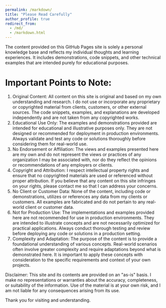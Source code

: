 ```yaml
---
permalink: /markdown/
title: "Please Read Carefully"
author_profile: true
redirect_from: 
  - /md/
  - /markdown.html
---
```


The content provided on this GitHub Pages site is solely a personal knowledge base and reflects my individual thoughts and learning experiences. It includes demonstrations, code snippets, and other technical examples that are intended purely for educational purposes.

# Important Points to Note:

1. Original Content: All content on this site is original and based on my own understanding and research. I do not use or incorporate any proprietary or copyrighted material from clients, customers, or other external sources. The code snippets, examples, and explanations are developed independently and are not taken from any copyrighted works.
2. Educational Use Only: The examples and demonstrations provided are intended for educational and illustrative purposes only. They are not designed or recommended for deployment in production environments. Always validate and test any code or solutions thoroughly before considering them for real-world use.
3. No Endorsement or Affiliation: The views and examples presented here are my own and do not represent the views or practices of any organization I may be associated with, nor do they reflect the opinions or recommendations of any employers or clients.
4. Copyright and Attribution: I respect intellectual property rights and ensure that no copyrighted materials are used or referenced without proper attribution. If you believe that any content on this site infringes on your rights, please contact me so that I can address your concerns.
5. No Client or Customer Data: None of the content, including code or demonstrations, utilizes or references any data from my clients or customers. All examples are fabricated and do not pertain to any real-world client or customer data.
6. Not for Production Use: The implementations and examples provided here are not recommended for use in production environments. They are intended to illustrate concepts and are not necessarily optimized for practical applications. Always conduct thorough testing and review before deploying any code or solutions in a production setting.
7. Complexity and Adaptation: The purpose of the content is to provide a foundational understanding of various concepts. Real-world scenarios often involve greater complexity and require adaptations beyond what is demonstrated here. It is important to apply these concepts with consideration to the specific requirements and context of your own projects.

Disclaimer: This site and its contents are provided on an "as-is" basis. I make no representations or warranties about the accuracy, completeness, or suitability of the information. Use of the material is at your own risk, and I am not liable for any consequences arising from its use.

Thank you for visiting and understanding.
